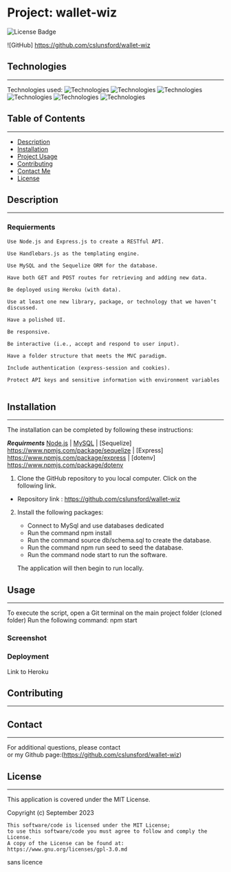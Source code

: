 
# Project: wallet-wiz

 ![License Badge](https://img.shields.io/badge/License-MIT%20License-blue)

![GitHub]
 https://github.com/cslunsford/wallet-wiz

  
## Technologies
***
Technologies used: 
![Technologies](https://img.shields.io/badge/-Git-F05032?logo=Git&logoColor=white)
![Technologies](https://img.shields.io/badge/-JavaScript-007396?logo=JavaScript&logoColor=white)
![Technologies](https://img.shields.io/badge/-Node.js-339933?logo=Node.js&logoColor=white)
![Technologies](https://img.shields.io/badge/-npm-CB3837?logo=npm&logoColor=white)
![Technologies](https://img.shields.io/badge/-MySQL-4479A1?logo=MySQL&logoColor=white)
![Technologies](https://img.shields.io/badge/-Inquirer-000000?logo=&logoColor=white)


## Table of Contents
***
- [Description](#description)
- [Installation](#installation)
- [Project Usage](#usage) 
- [Contributing](#contributing) 
- [Contact Me](#contact)
- [License](#license)

## Description
*** 

 
 
### Requierments
```
Use Node.js and Express.js to create a RESTful API.

Use Handlebars.js as the templating engine.

Use MySQL and the Sequelize ORM for the database.

Have both GET and POST routes for retrieving and adding new data.

Be deployed using Heroku (with data).

Use at least one new library, package, or technology that we haven’t discussed.

Have a polished UI.

Be responsive.

Be interactive (i.e., accept and respond to user input).

Have a folder structure that meets the MVC paradigm.

Include authentication (express-session and cookies).

Protect API keys and sensitive information with environment variables
 
```
## Installation
***

The installation can be completed by following these instructions:

***Requirments***
[Node.js](https://nodejs.org/en/) | [MySQL](https://www.npmjs.com/package/mysql2) | [Sequelize] https://www.npmjs.com/package/sequelize | [Express] https://www.npmjs.com/package/express | [dotenv] https://www.npmjs.com/package/dotenv 

1. Clone the GitHub repository to you local computer. Click on the following link.
* Repository link : https://github.com/cslunsford/wallet-wiz

2. Install the following packages:
    - Connect to MySql and use databases dedicated
    - Run the command npm install  
    - Run the command source db/schema.sql to create the database.
    - Run the command npm run seed to seed the database.
    - Run the command node start to run the software.
    
    The application will then begin to run locally.

## Usage 
***
To execute the script, open a Git terminal on the main project folder (cloned folder) Run the following command: npm start

### Screenshot
 

### Deployment
Link to Heroku
 
    

## Contributing
***


    
## Contact
***

For additional questions, please contact  
or my Github page:(https://github.com/cslunsford/wallet-wiz)

## License
***

This application is covered under the MIT License.

Copyright (c) September 2023  

    This software/code is licensed under the MIT License; 
    to use this software/code you must agree to follow and comply the License.
    A copy of the License can be found at: https://www.gnu.org/licenses/gpl-3.0.md 

sans licence
